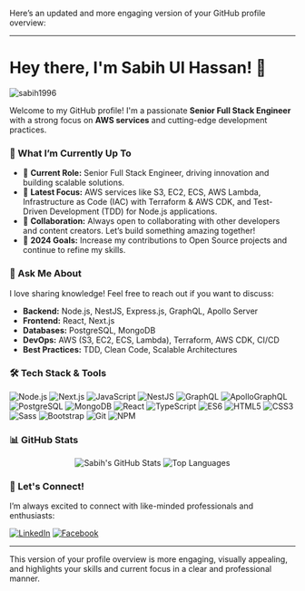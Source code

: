 Here’s an updated and more engaging version of your GitHub profile overview:

---

# Hey there, I'm Sabih Ul Hassan! 👋

<p align="left"> <img src="https://komarev.com/ghpvc/?username=sabih1996&label=Profile%20Views&color=blue&style=plastic" alt="sabih1996" /> </p>

Welcome to my GitHub profile! I'm a passionate **Senior Full Stack Engineer** with a strong focus on **AWS services** and cutting-edge development practices.

### 🚀 What I’m Currently Up To
- 🔭 **Current Role:** Senior Full Stack Engineer, driving innovation and building scalable solutions.
- 🌱 **Latest Focus:** AWS services like S3, EC2, ECS, AWS Lambda, Infrastructure as Code (IAC) with Terraform & AWS CDK, and Test-Driven Development (TDD) for Node.js applications.
- 👯 **Collaboration:** Always open to collaborating with other developers and content creators. Let’s build something amazing together!
- 🥅 **2024 Goals:** Increase my contributions to Open Source projects and continue to refine my skills.

### 💬 Ask Me About
I love sharing knowledge! Feel free to reach out if you want to discuss:
- **Backend:** Node.js, NestJS, Express.js, GraphQL, Apollo Server
- **Frontend:** React, Next.js
- **Databases:** PostgreSQL, MongoDB
- **DevOps:** AWS (S3, EC2, ECS, Lambda), Terraform, AWS CDK, CI/CD
- **Best Practices:** TDD, Clean Code, Scalable Architectures

### 🛠️ Tech Stack & Tools
<p>
  <img alt="Node.js" src="https://img.shields.io/badge/-Node.js-43853d?style=flat-square&logo=Node.js&logoColor=white" />
  <img alt="Next.js" src="https://img.shields.io/badge/-Next.js-DD0031?style=flat-square&logo=Next.js&logoColor=white"/>
  <img alt="JavaScript" src="https://img.shields.io/badge/-JavaScript-EED818?style=flat-square&logo=JavaScript&logoColor=white" /> 
  <img alt="NestJS" src="https://img.shields.io/badge/-NestJS-543B79?style=flat-square&logo=NestJS&logoColor=white"/>
  <img alt="GraphQL" src="https://img.shields.io/badge/-GraphQL-F05032?style=flat-square&logo=GraphQL&logoColor=white"/>
  <img alt="ApolloGraphQL" src="https://img.shields.io/badge/-ApolloGraphQL-543B79?style=flat-square&logo=ApolloGraphQL&logoColor=white"/>
  <img alt="PostgreSQL" src="https://img.shields.io/badge/-PostgreSQL-13aa52?style=flat-square&logo=PostgreSQL&logoColor=black"/>
  <img alt="MongoDB" src="https://img.shields.io/badge/-MongoDB-13aa52?style=flat-square&logo=MongoDB&logoColor=white" />
  <img alt="React" src="https://img.shields.io/badge/-React-DD0031?style=flat-square&logo=React&logoColor=white" />
  <img alt="TypeScript" src="https://img.shields.io/badge/-TypeScript-007ACC?style=flat-square&logo=TypeScript&logoColor=white" />
  <img alt="ES6" src="https://img.shields.io/badge/-ES6-F6D854?style=flat-square&logo=ES6&logoColor=white" />
  <img alt="HTML5" src="https://img.shields.io/badge/-HTML5-E34F26?style=flat-square&logo=HTML5&logoColor=white" />
  <img alt="CSS3" src="https://img.shields.io/badge/-CSS3-2062AF?style=flat-square&logo=CSS3&logoColor=white" />
  <img alt="Sass" src="https://img.shields.io/badge/-Sass-CC6699?style=flat-square&logo=Sass&logoColor=white" />
  <img alt="Bootstrap" src="https://img.shields.io/badge/-Bootstrap-543B79?style=flat-square&logo=Bootstrap&logoColor=white" />
  <img alt="Git" src="https://img.shields.io/badge/-Git-F05032?style=flat-square&logo=Git&logoColor=white" />
  <img alt="NPM" src="https://img.shields.io/badge/-NPM-CB3837?style=flat-square&logo=NPM&logoColor=white" />
</p>

### 📊 GitHub Stats

<p align="center">
  <img src="https://github-readme-stats.vercel.app/api?username=sabih1996&show_icons=true&theme=radical&line_height=27" alt="Sabih's GitHub Stats">
  <img src="https://github-readme-stats.vercel.app/api/top-langs/?username=sabih1996&theme=tokyonight" alt="Top Languages">
</p>

### 🤝 Let's Connect!

I’m always excited to connect with like-minded professionals and enthusiasts:

[<img src="https://img.shields.io/badge/LinkedIn-%230077B5.svg?style=for-the-badge&logo=linkedin&logoColor=white" alt="LinkedIn"/>](https://www.linkedin.com/in/hafiz-sabih-ul-hassan-758a81134/)
[<img src="https://img.shields.io/badge/Facebook-%231877F2.svg?style=for-the-badge&logo=facebook&logoColor=white" alt="Facebook"/>](https://www.facebook.com/hafizsabih.ulhassan)

---

This version of your profile overview is more engaging, visually appealing, and highlights your skills and current focus in a clear and professional manner.
